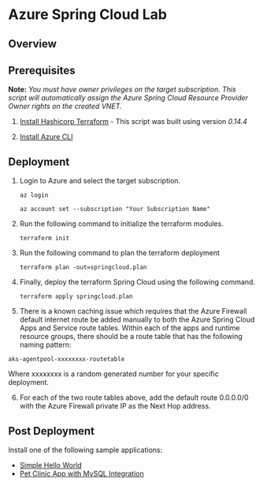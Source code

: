 # Azure Spring Cloud Lab

## Overview

## Prerequisites

**Note:** *You must have owner privileges on the target subscription. This script will automatically assign the Azure Spring Cloud Resource Provider Owner rights on the created VNET.*

1. [Install Hashicorp Terraform](https://www.terraform.io/downloads.html) - This script was built using version *0.14.4*

2. [Install Azure CLI](https://docs.microsoft.com/en-us/cli/azure/install-azure-cli)

## Deployment

1. Login to Azure and select the target subscription.

    ```azurecli
    az login

    az account set --subscription "Your Subscription Name"
    ```

2. Run the following command to initialize the terraform modules.

    ```azurecli
    terraform init
    ```

3. Run the following command to plan the terraform deployment

    ```azurecli
    terraform plan -out=springcloud.plan
    ````

4. Finally, deploy the terraform Spring Cloud using the following command.

    ```azurecli
    terraform apply springcloud.plan
    ````
5. There is a known caching issue which requires that the Azure Firewall default internet route be added manually to both the Azure Spring Cloud Apps and Service route tables. Within each of the apps and runtime resource groups, there should be a route table that has the following naming pattern:

```azurecli
aks-agentpool-xxxxxxxx-routetable
```
Where xxxxxxxx is a random generated number for your specific deployment.

6. For each of the two route tables above, add the default route 0.0.0.0/0 with the Azure Firewall private IP as the Next Hop address.

## Post Deployment

Install one of the following sample applications:
* [Simple Hello World](https://docs.microsoft.com/en-us/azure/spring-cloud/spring-cloud-quickstart?tabs=Azure-CLI&pivots=programming-language-java)
* [Pet Clinic App with MySQL Integration](https://github.com/azure-samples/spring-petclinic-microservices)
